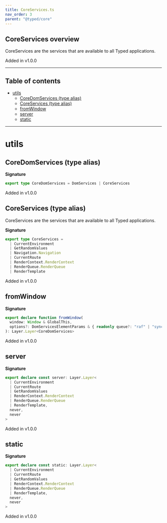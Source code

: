 ```yaml
---
title: CoreServices.ts
nav_order: 3
parent: "@typed/core"
---
```


## CoreServices overview

CoreServices are the services that are available to all Typed applications.

Added in v1.0.0

---

<h2 class="text-delta">Table of contents</h2>

- [utils](#utils)
  - [CoreDomServices (type alias)](#coredomservices-type-alias)
  - [CoreServices (type alias)](#coreservices-type-alias)
  - [fromWindow](#fromwindow)
  - [server](#server)
  - [static](#static)

---

# utils

## CoreDomServices (type alias)

**Signature**

```ts
export type CoreDomServices = DomServices | CoreServices
```

Added in v1.0.0

## CoreServices (type alias)

CoreServices are the services that are available to all Typed applications.

**Signature**

```ts
export type CoreServices =
  | CurrentEnvironment
  | GetRandomValues
  | Navigation.Navigation
  | CurrentRoute
  | RenderContext.RenderContext
  | RenderQueue.RenderQueue
  | RenderTemplate
```

Added in v1.0.0

## fromWindow

**Signature**

```ts
export declare function fromWindow(
  window: Window & GlobalThis,
  options?: DomServicesElementParams & { readonly queue?: "raf" | "sync" | "mixed" | ["idle", IdleRequestOptions] }
): Layer.Layer<CoreDomServices>
```

Added in v1.0.0

## server

**Signature**

```ts
export declare const server: Layer.Layer<
  | CurrentEnvironment
  | CurrentRoute
  | GetRandomValues
  | RenderContext.RenderContext
  | RenderQueue.RenderQueue
  | RenderTemplate,
  never,
  never
>
```

Added in v1.0.0

## static

**Signature**

```ts
export declare const static: Layer.Layer<
  | CurrentEnvironment
  | CurrentRoute
  | GetRandomValues
  | RenderContext.RenderContext
  | RenderQueue.RenderQueue
  | RenderTemplate,
  never,
  never
>
```

Added in v1.0.0
